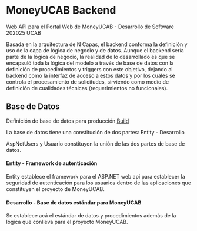 # MoneyUCAB Backend
Web API para el Portal Web de MoneyUCAB - Desarrollo de Software 202025 UCAB

Basada en la arquitectura de N Capas, el backend conforma la definición y uso de la capa de lógica de negocio y de datos. Aunque el backend sería parte de la lógica de negocio, 
la realidad de lo desarrollado es que se encapsuló toda la lógica del modelo a través de base de datos con la definición de procedimientos y triggers con este objetivo, dejando
al backend como la interfaz de acceso a estos datos y por los cuales se controla el procesamiento de solicitudes, sirviendo como medio de definición de cualidades técnicas (requerimientos
no funcionales).


## Base de Datos
Definición de base de datos para producción [Build](https://github.com/jarjar721/moneyucab-portalweb-back/tree/development/BDD/Scripts%20BDD)

La base de datos tiene una constitución de dos partes:
Entity - Desarrollo

AspNetUsers y Usuario constituyen la unión de las dos partes de base de datos.

#### Entity - Framework de autenticación
Entity establece el framework para el ASP.NET web api para establecer la seguridad de autenticación para los usuarios dentro de las aplicaciones que constituyen el proyecto de
MoneyUCAB.

#### Desarrollo - Base de datos estándar para MoneyUCAB
Se establece acá el estándar de datos y procedimientos además de la lógica que conlleva para el proyecto MoneyUCAB.
